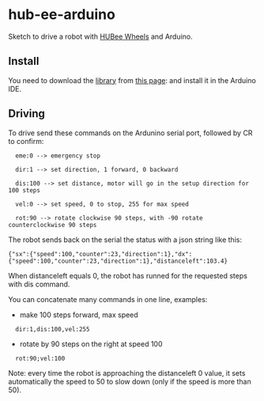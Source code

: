hub-ee-arduino
==============

Sketch to drive a robot with [HUBee Wheels](http://www.creative-robotics.com/?q=About-HUBee-Wheels) and Arduino.


## Install

You need to download the [library](http://www.creative-robotics.com/sites/default/files/software/bmd-s/HUBeeBMDWheel_arduinoLib.zip) from [this page](http://www.creative-robotics.com/?q=hubee-resources): and install it in the Arduino IDE.

## Driving

To drive send these commands on the Ardunino serial port, followed by CR to confirm:
```
  eme:0 --> emergency stop

  dir:1 --> set direction, 1 forward, 0 backward
  
  dis:100 --> set distance, motor will go in the setup direction for 100 steps
  
  vel:0 --> set speed, 0 to stop, 255 for max speed
  
  rot:90 --> rotate clockwise 90 steps, with -90 rotate counterclockwise 90 steps
```

The robot sends back on the serial the status with a json string like this: 

```
{"sx":{"speed":100,"counter":23,"direction":1},"dx":{"speed":100,"counter":23,"direction":1},"distanceleft":103.4}
```

When distanceleft equals 0, the robot has runned for the requested steps with dis command.
 
You can concatenate many commands in one line, examples:

- make 100 steps forward, max speed

```
  dir:1,dis:100,vel:255
```
- rotate by 90 steps on the right at speed 100

```  
  rot:90;vel:100
```
  
Note: every time the robot is approaching the distanceleft 0 value, it sets automatically the speed to 50 to slow down (only if the speed is more than 50).
